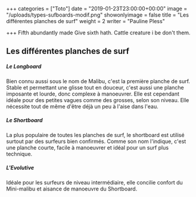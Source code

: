 +++
categories = ["Toto"]
date = "2019-01-23T23:00:00+00:00"
image = "/uploads/types-sufboards-modif.png"
showonlyimage = false
title = "Les différentes planches de surf"
weight = 2
writer = "Pauline Pless"

+++
Fifth abundantly made Give sixth hath. Cattle creature i be don't them.
<!--more-->

## Les différentes planches de surf

##### Le Longboard

Bien connu aussi sous le nom de Malibu, c'est la première planche de surf. Stable et permettant une glisse tout en douceur, c'est aussi une planche imposante et lourde, donc complexe à manoeuvrer. Elle est cependant idéale pour des petites vagues comme des grosses, selon son niveau. Elle nécessite tout de même d'être déjà un peu à l'aise dans l'eau.

##### Le Shortboard

La plus populaire de toutes les planches de surf, le shortboard est utilisé surtout par des surfeurs bien confirmés. Comme son nom l'indique, c'est une planche courte, facile à manoeuvrer et idéal pour un surf plus technique.

##### L'Evolutive

Idéale pour les surfeurs de niveau intermédiaire, elle concilie confort du Mini-malibu et aisance de manoeuvre du Shortboard.